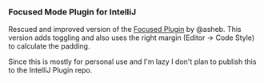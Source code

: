 ### Focused Mode Plugin for IntelliJ

Rescued and improved version of the [Focused Plugin](http://plugins.jetbrains.com/plugin/7206?pr=idea)
by @asheb. This version adds toggling and also uses the right margin (Editor -> Code Style) to calculate
the padding.

Since this is mostly for personal use and I'm lazy I don't plan to publish this to the IntelliJ
Plugin repo.